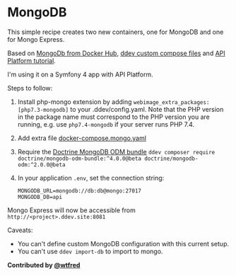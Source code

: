 # MongoDB

This simple recipe creates two new containers, one for MongoDB and one for Mongo Express.

Based on [MongoDb from Docker Hub](https://hub.docker.com/_/mongo?tab=description#-via-docker-stack-deploy-or-docker-compose), [ddev custom compose files](https://ddev.readthedocs.io/en/stable/users/extend/custom-compose-files/) and [API Platform tutorial](https://api-platform.com/docs/core/mongodb/#enabling-mongodb-support).

I'm using it on a Symfony 4 app with API Platform.

Steps to follow:

1. Install php-mongo extension by adding `webimage_extra_packages: [php7.3-mongodb]` to your .ddev/config.yaml. Note that the PHP version in the package name must correspond to the PHP version you are running, e.g. use `php7.4-mongodb` if your server runs PHP 7.4.

2. Add extra file [docker-compose.mongo.yaml](docker-compose.mongo.yaml)

3. Require the [Doctrine MongoDB ODM bundle](https://github.com/doctrine/DoctrineMongoDBBundle)
    `ddev composer require doctrine/mongodb-odm-bundle:^4.0.0@beta doctrine/mongodb-odm:^2.0.0@beta`

4. In your application `.env`, set the connection string:

    ```
    MONGODB_URL=mongodb://db:db@mongo:27017
    MONGODB_DB=api
    ```

Mongo Express will now be accessible from `http://<project>.ddev.site:8081`

Caveats:

* You can't define custom MongoDB configuration with this current setup.
* You can't use `ddev import-db` to import to mongo.

**Contributed by [@wtfred](https://github.com/wtfred)**
